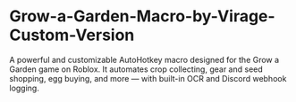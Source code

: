 # Grow-a-Garden-Macro-by-Virage-Custom-Version
A powerful and customizable AutoHotkey macro designed for the Grow a Garden game on Roblox. It automates crop collecting, gear and seed shopping, egg buying, and more — with built-in OCR and Discord webhook logging.
